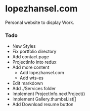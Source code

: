 # lopezhansel.com
Personal website to display Work.

### Todo
- New Styles
- Fix portfolio directory 
- Add contact page
- ProjectInfo into redux
- Add more content
  - Add lopezhansel.com
  - Add wts-es
- Edit markdown
- Add ./Services folder 
- Implement ProjectInfo.nextProject()
- Implement Gallery.thumbsList[]
- Add Download resume button